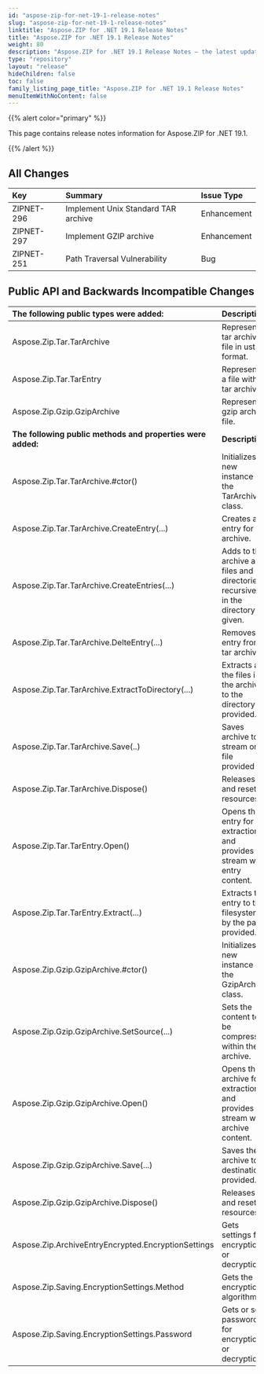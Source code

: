 ```yaml
---
id: "aspose-zip-for-net-19-1-release-notes"
slug: "aspose-zip-for-net-19-1-release-notes"
linktitle: "Aspose.ZIP for .NET 19.1 Release Notes"
title: "Aspose.ZIP for .NET 19.1 Release Notes"
weight: 80
description: "Aspose.ZIP for .NET 19.1 Release Notes – the latest updates and fixes."
type: "repository"
layout: "release"
hideChildren: false
toc: false
family_listing_page_title: "Aspose.ZIP for .NET 19.1 Release Notes"
menuItemWithNoContent: false
---
```


{{% alert color="primary" %}} 

This page contains release notes information for Aspose.ZIP for .NET 19.1.

{{% /alert %}} 
## **All Changes**

|**Key**|**Summary**|**Issue Type**|
| :- | :- | :- |
|ZIPNET-296|Implement Unix Standard TAR archive|Enhancement|
|ZIPNET-297|Implement GZIP archive|Enhancement|
|ZIPNET-251|Path Traversal Vulnerability|Bug|
## **Public API and Backwards Incompatible Changes**

|**The following public types were added:**|**Description**|
| :- | :- |
|Aspose.Zip.Tar.TarArchive|Represents tar archive file in ustar format.|
|Aspose.Zip.Tar.TarEntry|Represents a file within tar archive.|
|Aspose.Zip.Gzip.GzipArchive|Represents gzip archive file.|
|**The following public methods and properties were added:**|**Description**|
|Aspose.Zip.Tar.TarArchive.#ctor()|Initializes a new instance of the TarArchive class.|
|Aspose.Zip.Tar.TarArchive.CreateEntry(...)|Creates an entry for tar archive.|
|Aspose.Zip.Tar.TarArchive.CreateEntries(...)|Adds to the archive all files and directories recursively in the directory given.|
|Aspose.Zip.Tar.TarArchive.DelteEntry(...)|Removes an entry from tar archive.|
|Aspose.Zip.Tar.TarArchive.ExtractToDirectory(...)|Extracts all the files in the archive to the directory provided.|
|Aspose.Zip.Tar.TarArchive.Save(..)|Saves archive to stream or file provided|
|Aspose.Zip.Tar.TarArchive.Dispose()|Releases and resets resources.|
|Aspose.Zip.Tar.TarEntry.Open()|Opens the entry for extraction and provides a stream with entry content.|
|Aspose.Zip.Tar.TarEntry.Extract(...)|Extracts the entry to the filesystem by the path provided.|
|Aspose.Zip.Gzip.GzipArchive.#ctor()|Initializes a new instance of the GzipArchive class.|
|Aspose.Zip.Gzip.GzipArchive.SetSource(...)|Sets the content to be compressed within the archive.|
|Aspose.Zip.Gzip.GzipArchive.Open()|Opens the archive for extraction and provides a stream with archive content.|
|Aspose.Zip.Gzip.GzipArchive.Save(...)|Saves the archive to destination provided.|
|Aspose.Zip.Gzip.GzipArchive.Dispose()|Releases and resets resources.|
|Aspose.Zip.ArchiveEntryEncrypted.EncryptionSettings|Gets settings for encryption or decryption.|
|Aspose.Zip.Saving.EncryptionSettings.Method|Gets the encryption algorithm.|
|Aspose.Zip.Saving.EncryptionSettings.Password|Gets or sets password for encryption or decryption.|

